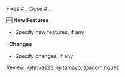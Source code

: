 Fixes # .
Close # .

🆕 **New Features**

* Specify new features, if any

ℹ️ **Changes**

* Specify changes, if any

Review: @hrivas23, @itamayo, @adominguez